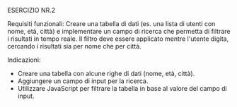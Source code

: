 ESERCIZIO NR.2

Requisiti funzionali: 
Creare una tabella di dati (es. una lista di utenti con nome, età, città) e implementare un campo di ricerca che permetta di filtrare i risultati in tempo reale. Il filtro deve essere applicato mentre l'utente digita, cercando i risultati sia per nome che per città.

Indicazioni:

- Creare una tabella con alcune righe di dati (nome, età, città).
- Aggiungere un campo di input per la ricerca.
- Utilizzare JavaScript per filtrare la tabella in base al valore del campo di input.